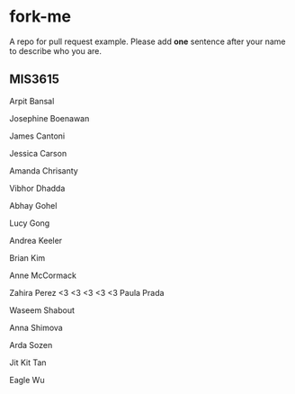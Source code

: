 # fork-me
A repo for pull request example. Please add **one** sentence after your name to describe who you are.

## MIS3615
Arpit	Bansal

Josephine Boenawan

James	Cantoni

Jessica	Carson

Amanda Chrisanty

Vibhor Dhadda

Abhay	Gohel

Lucy Gong

Andrea Keeler

Brian Kim

Anne McCormack

Zahira Perez 
<3 <3 <3 <3 <3
Paula	Prada

Waseem Shabout

Anna Shimova

Arda Sozen

Jit Kit Tan

Eagle	Wu

